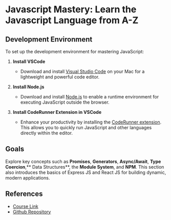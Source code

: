# Javascript Mastery: Learn the Javascript Language from A-Z

## Development Environment

To set up the development environment for mastering JavaScript:

1. **Install VSCode**

   - Download and install [Visual Studio Code](https://code.visualstudio.com/) on your Mac for a lightweight and powerful code editor.

2. **Install Node.js**

   - Download and install [Node.js](https://nodejs.org/) to enable a runtime environment for executing JavaScript outside the browser.

3. **Install CodeRunner Extension in VSCode**
   - Enhance your productivity by installing the [CodeRunner extension](https://marketplace.visualstudio.com/items?itemName=formulahendry.code-runner). This allows you to quickly run JavaScript and other languages directly within the editor.

## Goals

Explore key concepts such as **Promises**, **Generators**, **Async/Await**, **Type Coercion**,** Data Structures**, the **Module System**, and **NPM**. This section also introduces the basics of Express JS and React JS for building dynamic, modern applications.

## References

- [Course Link](https://app.amigoscode.com/p/javascript-mastery)
- [Github Repository](https://github.com/amigoscode/javascript-mastery)
